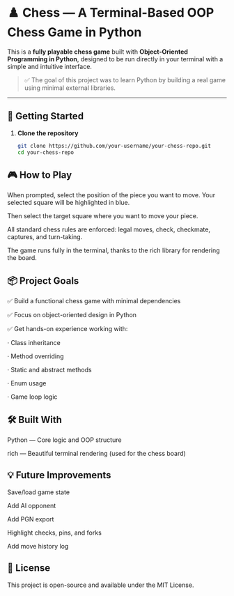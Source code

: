 # ♟️ Chess — A Terminal-Based OOP Chess Game in Python

This is a **fully playable chess game** built with **Object-Oriented Programming in Python**, designed to be run directly in your terminal with a simple and intuitive interface.

> ✅ The goal of this project was to learn Python by building a real game using minimal external libraries.

---

## 🚀 Getting Started

1. **Clone the repository**  
   ```bash
   git clone https://github.com/your-username/your-chess-repo.git
   cd your-chess-repo

## 🎮 How to Play
When prompted, select the position of the piece you want to move.
Your selected square will be highlighted in blue.

Then select the target square where you want to move your piece.

All standard chess rules are enforced: legal moves, check, checkmate, captures, and turn-taking.

The game runs fully in the terminal, thanks to the rich library for rendering the board.

 ## 📦 Project Goals
✅ Build a functional chess game with minimal dependencies

✅ Focus on object-oriented design in Python

✅ Get hands-on experience working with:

· Class inheritance

· Method overriding

· Static and abstract methods

· Enum usage

· Game loop logic

## 🛠 Built With
Python — Core logic and OOP structure

rich — Beautiful terminal rendering (used for the chess board)

## 💡 Future Improvements
Save/load game state

Add AI opponent

Add PGN export

Highlight checks, pins, and forks

Add move history log

## 📄 License
This project is open-source and available under the MIT License.


